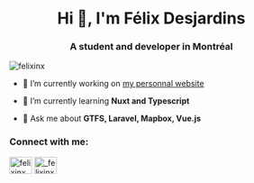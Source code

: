 <h1 align="center">Hi 👋, I'm Félix Desjardins</h1>
<h3 align="center">A student and developer in Montréal</h3>

<p align="left"> <img src="https://komarev.com/ghpvc/?username=felixinx&label=Profile%20views&color=32965d&style=flat-square" alt="felixinx" /> </p>

- 🔭 I’m currently working on [my personnal website](https://github.com/felixinx/felixinx)

- 🌱 I’m currently learning **Nuxt and Typescript**

- 💬 Ask me about **GTFS, Laravel, Mapbox, Vue.js**

<h3 align="left">Connect with me:</h3>
<p align="left">
<a href="https://twitter.com/felixinx" target="blank"><img align="center" src="https://cdn.jsdelivr.net/npm/simple-icons@3.0.1/icons/twitter.svg" alt="felixinx" height="30" width="40" /></a>
<a href="https://instagram.com/_felixinx" target="blank"><img align="center" src="https://cdn.jsdelivr.net/npm/simple-icons@3.0.1/icons/instagram.svg" alt="_felixinx" height="30" width="40" /></a>
</p>
